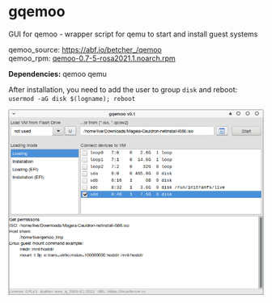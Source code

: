 # gqemoo
GUI for qemoo - wrapper script for qemu to start and install guest systems

qemoo_source: https://abf.io/betcher_/qemoo  
qemoo_rpm: [qemoo-0.7-5-rosa2021.1.noarch.rpm](https://mirror.yandex.ru/rosa/rosa2021.1/repository/x86_64/contrib/release/qemoo-0.7-5-rosa2021.1.noarch.rpm)

**Dependencies:** qemoo qemu  
  
After installation, you need to add the user to group `disk` and reboot:  
`usermod -aG disk $(logname); reboot`
  
![](https://github.com/AKotov-dev/gqemoo/blob/main/ScreenShot1.png)
